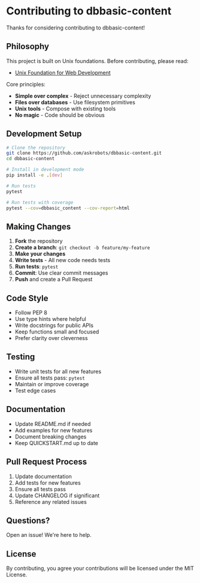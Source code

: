 # Contributing to dbbasic-content

Thanks for considering contributing to dbbasic-content!

## Philosophy

This project is built on Unix foundations. Before contributing, please read:
- [Unix Foundation for Web Development](https://quellhorst.com/unix-foundation-web-dev/)

Core principles:
- **Simple over complex** - Reject unnecessary complexity
- **Files over databases** - Use filesystem primitives
- **Unix tools** - Compose with existing tools
- **No magic** - Code should be obvious

## Development Setup

```bash
# Clone the repository
git clone https://github.com/askrobots/dbbasic-content.git
cd dbbasic-content

# Install in development mode
pip install -e .[dev]

# Run tests
pytest

# Run tests with coverage
pytest --cov=dbbasic_content --cov-report=html
```

## Making Changes

1. **Fork** the repository
2. **Create a branch**: `git checkout -b feature/my-feature`
3. **Make your changes**
4. **Write tests** - All new code needs tests
5. **Run tests**: `pytest`
6. **Commit**: Use clear commit messages
7. **Push** and create a Pull Request

## Code Style

- Follow PEP 8
- Use type hints where helpful
- Write docstrings for public APIs
- Keep functions small and focused
- Prefer clarity over cleverness

## Testing

- Write unit tests for all new features
- Ensure all tests pass: `pytest`
- Maintain or improve coverage
- Test edge cases

## Documentation

- Update README.md if needed
- Add examples for new features
- Document breaking changes
- Keep QUICKSTART.md up to date

## Pull Request Process

1. Update documentation
2. Add tests for new features
3. Ensure all tests pass
4. Update CHANGELOG if significant
5. Reference any related issues

## Questions?

Open an issue! We're here to help.

## License

By contributing, you agree your contributions will be licensed under the MIT License.
